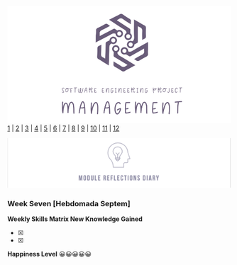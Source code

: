 ![Logo](Images/Logo.png)
[1](/MyPortfolio/SEPM/Unit01.html) | [2](/MyPortfolio/SEPM/Unit02.html) | [3](/MyPortfolio/SEPM/Unit03.html) | [4](/MyPortfolio/SEPM/Unit04.html) | [5](/MyPortfolio/SEPM/Unit05.html) | [6](/MyPortfolio/SEPM/Unit06.html) | [7](/MyPortfolio/SEPM/Unit07.html) | [8](/MyPortfolio/SEPM/Unit08.html) | [9](/MyPortfolio/SEPM/Unit09.html) | [10](/MyPortfolio/SEPM/Unit10.html) | [11](/MyPortfolio/SEPM/Unit11.html) | [12](/MyPortfolio/SEPM/Unit12.html)

![Logo](Images/Diary.png)
### Week Seven [Hebdomada Septem]

**Weekly Skills Matrix New Knowledge Gained**

- [x] 
- [x] 

**Happiness Level**
😀😀😀😀😀
